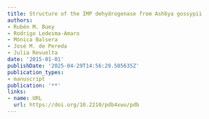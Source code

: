 ```yaml
---
title: Structure of the IMP dehydrogenase from Ashbya gossypii
authors:
- Rubén M. Buey
- Rodrigo Ledesma‐Amaro
- Mónica Balsera
- José M. de Pereda
- Julia Revuelta
date: '2015-01-01'
publishDate: '2025-04-29T14:56:29.505635Z'
publication_types:
- manuscript
publication: '**'
links:
- name: URL
  url: https://doi.org/10.2210/pdb4xwu/pdb
---
```


